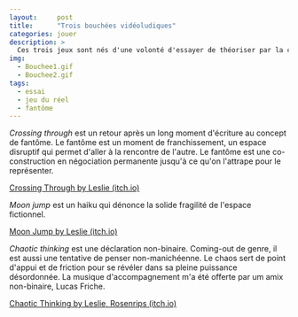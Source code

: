 ```yaml
---
layout:     post
title:      "Trois bouchées vidéoludiques"
categories: jouer
description: >
  Ces trois jeux sont nés d'une volonté d'essayer de théoriser par la création. Chacune de ces attentions à chercher à verbaliser des concepts ou hypothèses qui fondent ma pratique.
img:
  - Bouchee1.gif
  - Bouchee2.gif
tags:
  - essai
  - jeu du réel
  - fantôme
---
```


*Crossing through* est un retour après un long moment d'écriture au concept de fantôme. Le fantôme est un moment de franchissement, un espace disruptif qui permet d'aller à la rencontre de l'autre. Le fantôme est une co-construction en négociation permanente jusqu'à ce qu'on l'attrape pour le représenter.

[Crossing Through by Leslie (itch.io)](https://leslieastier.itch.io/crossing-through)

*Moon jump* est un haiku qui dénonce la solide fragilité de l'espace fictionnel.

[Moon Jump by Leslie (itch.io)](https://leslieastier.itch.io/moon-jump)

*Chaotic thinking* est une déclaration non-binaire. Coming-out de genre, il est aussi une tentative de penser non-manichéenne. Le chaos sert de point d'appui et de friction pour se révéler dans sa pleine puissance désordonnée. La musique d'accompagnement m'a été offerte par um amix non-binaire, Lucas Friche.

[Chaotic Thinking by Leslie, Rosenrips (itch.io)](https://leslieastier.itch.io/chaotic-thinking)